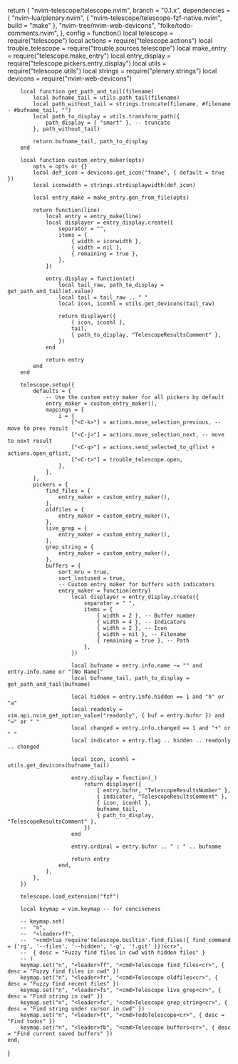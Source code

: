 return {
	"nvim-telescope/telescope.nvim",
	branch = "0.1.x",
	dependencies = {
		"nvim-lua/plenary.nvim",
		{ "nvim-telescope/telescope-fzf-native.nvim", build = "make" },
		"nvim-tree/nvim-web-devicons",
		"folke/todo-comments.nvim",
	},
	config = function()
		local telescope = require("telescope")
		local actions = require("telescope.actions")
		local trouble_telescope = require("trouble.sources.telescope")
		local make_entry = require("telescope.make_entry")
		local entry_display = require("telescope.pickers.entry_display")
		local utils = require("telescope.utils")
		local strings = require("plenary.strings")
		local devicons = require("nvim-web-devicons")

		local function get_path_and_tail(filename)
			local bufname_tail = utils.path_tail(filename)
			local path_without_tail = strings.truncate(filename, #filename - #bufname_tail, "")
			local path_to_display = utils.transform_path({
				path_display = { "smart" }, -- truncate
			}, path_without_tail)

			return bufname_tail, path_to_display
		end

		local function custom_entry_maker(opts)
			opts = opts or {}
			local def_icon = devicons.get_icon("fname", { default = true })
			local iconwidth = strings.strdisplaywidth(def_icon)

			local entry_make = make_entry.gen_from_file(opts)

			return function(line)
				local entry = entry_make(line)
				local displayer = entry_display.create({
					separator = "",
					items = {
						{ width = iconwidth },
						{ width = nil },
						{ remaining = true },
					},
				})

				entry.display = function(et)
					local tail_raw, path_to_display = get_path_and_tail(et.value)
					local tail = tail_raw .. " "
					local icon, iconhl = utils.get_devicons(tail_raw)

					return displayer({
						{ icon, iconhl },
						tail,
						{ path_to_display, "TelescopeResultsComment" },
					})
				end

				return entry
			end
		end

		telescope.setup({
			defaults = {
				-- Use the custom entry maker for all pickers by default
				entry_maker = custom_entry_maker(),
				mappings = {
					i = {
						["<C-k>"] = actions.move_selection_previous, -- move to prev result
						["<C-j>"] = actions.move_selection_next, -- move to next result
						["<C-q>"] = actions.send_selected_to_qflist + actions.open_qflist,
						["<C-t>"] = trouble_telescope.open,
					},
				},
			},
			pickers = {
				find_files = {
					entry_maker = custom_entry_maker(),
				},
				oldfiles = {
					entry_maker = custom_entry_maker(),
				},
				live_grep = {
					entry_maker = custom_entry_maker(),
				},
				grep_string = {
					entry_maker = custom_entry_maker(),
				},
				buffers = {
					sort_mru = true,
					sort_lastused = true,
					-- Custom entry maker for buffers with indicators
					entry_maker = function(entry)
						local displayer = entry_display.create({
							separator = " ",
							items = {
								{ width = 2 }, -- Buffer number
								{ width = 4 }, -- Indicators
								{ width = 2 }, -- Icon
								{ width = nil }, -- Filename
								{ remaining = true }, -- Path
							},
						})

						local bufname = entry.info.name ~= "" and entry.info.name or "[No Name]"
						local bufname_tail, path_to_display = get_path_and_tail(bufname)

						local hidden = entry.info.hidden == 1 and "h" or "a"
						local readonly = vim.api.nvim_get_option_value("readonly", { buf = entry.bufnr }) and "=" or " "
						local changed = entry.info.changed == 1 and "+" or " "
						local indicator = entry.flag .. hidden .. readonly .. changed

						local icon, iconhl = utils.get_devicons(bufname_tail)

						entry.display = function(_)
							return displayer({
								{ entry.bufnr, "TelescopeResultsNumber" },
								{ indicator, "TelescopeResultsComment" },
								{ icon, iconhl },
								bufname_tail,
								{ path_to_display, "TelescopeResultsComment" },
							})
						end

						entry.ordinal = entry.bufnr .. " : " .. bufname

						return entry
					end,
				},
			},
		})

		telescope.load_extension("fzf")

		local keymap = vim.keymap -- for conciseness

		-- keymap.set(
		-- 	"n",
		-- 	"<leader>ff",
		-- 	"<cmd>lua require'telescope.builtin'.find_files({ find_command = {'rg', '--files', '--hidden', '-g', '!.git' }})<cr>",
		-- 	{ desc = "Fuzzy find files in cwd with hidden files" }
		-- )
		keymap.set("n", "<leader>ff", "<cmd>Telescope find_files<cr>", { desc = "Fuzzy find files in cwd" })
		keymap.set("n", "<leader>fr", "<cmd>Telescope oldfiles<cr>", { desc = "Fuzzy find recent files" })
		keymap.set("n", "<leader>fs", "<cmd>Telescope live_grep<cr>", { desc = "Find string in cwd" })
		keymap.set("n", "<leader>fc", "<cmd>Telescope grep_string<cr>", { desc = "Find string under cursor in cwd" })
		keymap.set("n", "<leader>ft", "<cmd>TodoTelescope<cr>", { desc = "Find todos" })
		keymap.set("n", "<leader>fb", "<cmd>Telescope buffers<cr>", { desc = "Find current saved buffers" })
	end,
}
